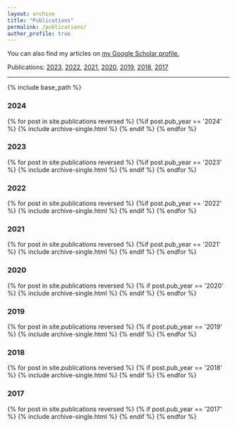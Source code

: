 ```yaml
---
layout: archive
title: "Publications"
permalink: /publications/
author_profile: true
---
```


You can also find my articles on <u><a href="https://scholar.google.com/citations?user=XT17oUEAAAAJ">my Google Scholar profile</a>.</u>

Publications:  [2023](#2023), [2022](#2022), [2021](#2021), [2020](#2020), [2019](#2019), [2018](#2018), [2017](#2017)

<hr>

{% include base_path %}


### 2024

{% for post in site.publications reversed %}
  {%if post.pub_year == '2024' %}
      {% include archive-single.html %}
  {% endif %}
{% endfor %}

### 2023

{% for post in site.publications reversed %}
  {%if post.pub_year == '2023' %}
      {% include archive-single.html %}
  {% endif %}
{% endfor %}

### 2022

{% for post in site.publications reversed %}
  {%if post.pub_year == '2022' %}
      {% include archive-single.html %}
  {% endif %}
{% endfor %}

### 2021

{% for post in site.publications reversed %}
  {%if post.pub_year == '2021' %}
      {% include archive-single.html %}
  {% endif %}
{% endfor %}

### 2020

{% for post in site.publications reversed %}
  {% if post.pub_year == '2020' %}
      {% include archive-single.html %}
  {% endif %}
{% endfor %}

### 2019

{% for post in site.publications reversed %}
  {% if post.pub_year == '2019' %}
      {% include archive-single.html %}
  {% endif %}
{% endfor %}

### 2018

{% for post in site.publications reversed %}
  {% if post.pub_year == '2018' %}
      {% include archive-single.html %}
  {% endif %}
{% endfor %}

### 2017

{% for post in site.publications reversed %}
  {% if post.pub_year == '2017' %}
      {% include archive-single.html %}
  {% endif %}
{% endfor %}
